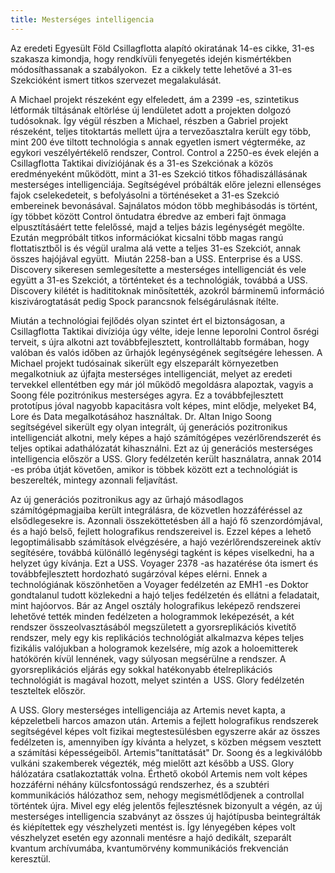 ```yaml
---
title: Mesterséges intelligencia
---
```


Az eredeti Egyesült Föld Csillagflotta alapító okiratának 14-es cikke, 31-es szakasza kimondja, hogy rendkívüli fenyegetés idején kismértékben módosíthassanak a szabályokon.  Ez a cikkely tette lehetővé a 31-es Szekcióként ismert titkos szervezet megalakulását.

A Michael projekt részeként egy elfeledett, ám a 2399 -es, szintetikus létformák tiltásának eltörlése új lendületet adott a projekten dolgozó tudósoknak. Így végül részben a Michael, részben a Gabriel projekt részeként, teljes titoktartás mellett újra a tervezőasztalra került egy több, mint 200 éve tiltott technológia s annak egyetlen ismert végterméke, az egykori veszélyértékelő rendszer, Control. Control a 2250-es évek elején a Csillagflotta Taktikai divíziójának és a 31-es Szekciónak a közös eredményeként működött, mint a 31-es Szekció titkos főhadiszállásának mesterséges intelligenciája. Segítségével próbálták előre jelezni ellenséges fajok cselekedeteit, s befolyásolni a történéseket a 31-es Szekció embereinek bevonásával. Sajnálatos módon több meghibásodás is történt, így többet között Control öntudatra ébredve az emberi fajt önmaga elpusztításáért tette felelőssé, majd a teljes bázis legénységét megölte. Ezután megpróbált titkos információkat kicsalni több magas rangú flottatisztből is és végül uralma alá vette a teljes 31-es Szekciót, annak összes hajójával együtt.  Miután 2258-ban a USS. Enterprise és a USS. Discovery sikeresen semlegesítette a mesterséges intelligenciát és vele együtt a 31-es Szekciót, a történteket és a technológiák, továbbá a USS. Discovery kilétét is hadititoknak minősítették, azokról bárminemű információ kiszivárogtatását pedig Spock parancsnok felségárulásnak ítélte.

Miután a technológiai fejlődés olyan szintet ért el biztonságosan, a Csillagflotta Taktikai divíziója úgy vélte, ideje lenne leporolni Control ősrégi terveit, s újra alkotni azt továbbfejlesztett, kontrolláltabb formában, hogy valóban és valós időben az űrhajók legénységének segítségére lehessen. A Michael projekt tudósainak sikerült egy elszeparált környezetben megalkotniuk az újfajta mesterséges intelligenciát, melyet az eredeti tervekkel ellentétben egy már jól működő megoldásra alapoztak, vagyis a Soong féle pozitrónikus mesterséges agyra. Ez a továbbfejlesztett prototípus jóval nagyobb kapacitásra volt képes, mint elődje, melyeket B4, Lore és Data megalkotásához használtak. Dr. Altan Inigo Soong segítségével sikerült egy olyan integrált, új generációs pozitronikus intelligenciát alkotni, mely képes a hajó számítógépes vezérlőrendszerét és teljes optikai adathálózatát kihasználni. Ezt az új generációs mesterséges intelligencia először a USS. Glory fedélzetén került használatra, annak 2014 -es próba útját követően, amikor is többek között ezt a technológiát is beszerelték, mintegy azonnali feljavítást.

Az új generációs pozitronikus agy az űrhajó másodlagos számítógépmagjaiba került integrálásra, de közvetlen hozzáféréssel az elsődlegesekre is. Azonnali összeköttetésben áll a hajó fő szenzordómjával, és a hajó belső, fejlett holografikus rendszereivel is. Ezzel képes a lehető legoptimálisabb számítások elvégzésére, a hajó vezérlőrendszereinek aktív segítésére, továbbá különálló legénységi tagként is képes viselkedni, ha a helyzet úgy kívánja. Ezt a USS. Voyager 2378 -as hazatérése óta ismert és továbbfejlesztett hordozható sugárzóval képes elérni. Ennek a technológiának köszönhetően a Voyager fedélzetén az EMH1 -es Doktor gondtalanul tudott közlekedni a hajó teljes fedélzetén és ellátni a feladatait, mint hajóorvos. Bár az Angel osztály holografikus leképező rendszerei lehetővé tették minden fedélzeten a hologrammok leképezését, a két rendszer összeolvasztásából megszületett a gyorsreplikációs kivetítő rendszer, mely egy kis replikációs technológiát alkalmazva képes teljes fizikális valójukban a hologramok kezelsére, míg azok a holoemitterek hatókörén kívül lennének, vagy súlyosan megsérülne a rendszer. A gyorsreplikációs eljárás egy sokkal hatékonyabb ételreplikációs technológiát is magával hozott, melyet szintén a  USS. Glory fedélzetén teszteltek először.

A USS. Glory mesterséges intelligenciája az Artemis nevet kapta, a képzeletbeli harcos amazon után. Artemis a fejlett holografikus rendszerek segítségével képes volt fizikai megtestesülésben egyszerre akár az összes fedélzeten is, amennyiben így kívánta a helyzet, s közben mégsem vesztett a számítási képességeiből. Artemis"taníttatását" Dr. Soong és a legkiválóbb vulkáni szakemberek végezték, még mielőtt azt később a USS. Glory hálózatára csatlakoztatták volna. Érthető okoból Artemis nem volt képes hozzáférni néhány külcsfontosságú rendszerhez, és a szubtéri kommunikációs hálózathoz sem, nehogy megismétlődjenek a controllal történtek újra. Mivel egy elég jelentős fejlesztésnek bizonyult a végén, az új mesterséges intelligencia szabványt az összes új hajótípusba beintegrálták és kiépítettek egy vészhelyzeti mentést is. Így lényegében képes volt vészhelyzet esetén egy azonnali mentésre a hajó dedikált, szeparált kvantum archívumába, kvantumörvény kommunikációs frekvencián keresztül.
